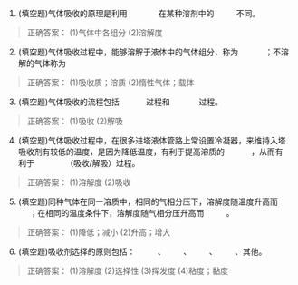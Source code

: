 1. (填空题)气体吸收的原理是利用              在某种溶剂中的          不同。
>正确答案：
>(1)气体中各组分
>(2)溶解度
>
2. (填空题)气体吸收过程中，能够溶解于液体中的气体组分，称为            ；不溶解的气体称为            
>正确答案：
>(1)吸收质；溶质
>(2)惰性气体；载体
>
3. (填空题)气体吸收的流程包括            过程和             过程。
>正确答案：
>(1)吸收
>(2)解吸
>
4. (填空题)气体吸收过程中，在很多进塔液体管路上常设置冷凝器，来维持入塔吸收剂有较低的温度，是因为降低温度，有利于提高溶质的            ，从而有利于              （吸收/解吸）过程。
>正确答案：
>(1)溶解度
>(2)吸收
>
5. (填空题)同种气体在同一溶质中，相同的气相分压下，溶解度随温度升高而           ；在相同的温度条件下，溶解度随气相分压升高而          。
>正确答案：
>(1)降低；减小
>(2)升高；增大
>
6. (填空题)吸收剂选择的原则包括：          、        、        、        、其他。
>正确答案：
>(1)溶解度
>(2)选择性
>(3)挥发度
>(4)粘度；黏度
>
